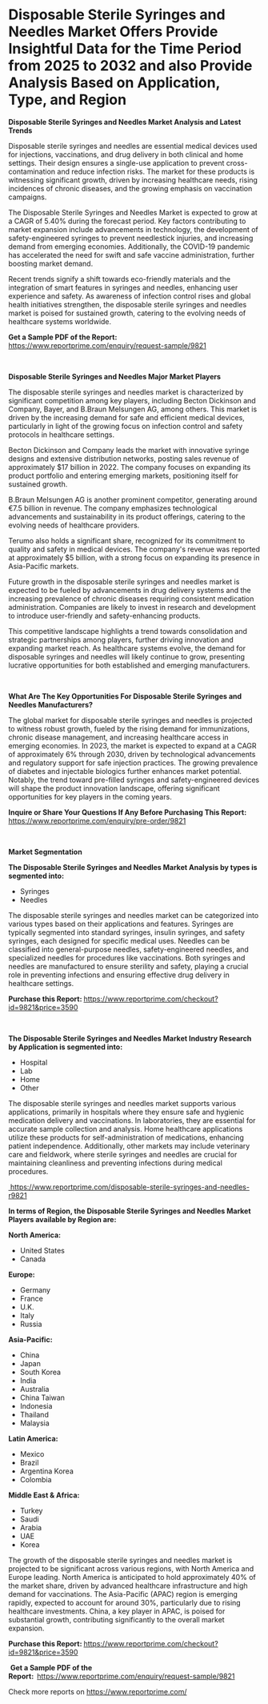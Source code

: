 <p><h1>Disposable Sterile Syringes and Needles Market Offers Provide Insightful Data for the Time Period from 2025 to 2032 and also Provide Analysis Based on Application, Type, and Region</h1></p><p><strong>Disposable Sterile Syringes and Needles Market Analysis and Latest Trends</strong></p>
<p><p>Disposable sterile syringes and needles are essential medical devices used for injections, vaccinations, and drug delivery in both clinical and home settings. Their design ensures a single-use application to prevent cross-contamination and reduce infection risks. The market for these products is witnessing significant growth, driven by increasing healthcare needs, rising incidences of chronic diseases, and the growing emphasis on vaccination campaigns.</p><p>The Disposable Sterile Syringes and Needles Market is expected to grow at a CAGR of 5.40% during the forecast period. Key factors contributing to market expansion include advancements in technology, the development of safety-engineered syringes to prevent needlestick injuries, and increasing demand from emerging economies. Additionally, the COVID-19 pandemic has accelerated the need for swift and safe vaccine administration, further boosting market demand. </p><p>Recent trends signify a shift towards eco-friendly materials and the integration of smart features in syringes and needles, enhancing user experience and safety. As awareness of infection control rises and global health initiatives strengthen, the disposable sterile syringes and needles market is poised for sustained growth, catering to the evolving needs of healthcare systems worldwide.</p></p>
<p><strong>Get a Sample PDF of the Report:&nbsp;</strong> <a href="https://www.reportprime.com/enquiry/request-sample/9821?utm_campaign=3563&utm_medium=2&utm_source=Github&utm_content=ia&utm_term=20032025&utm_id=disposable-sterile-syringes-and-needles">https://www.reportprime.com/enquiry/request-sample/9821</a></p>
<p>&nbsp;</p>
<p><strong>Disposable Sterile Syringes and Needles Major Market Players</strong></p>
<p><p>The disposable sterile syringes and needles market is characterized by significant competition among key players, including Becton Dickinson and Company, Bayer, and B.Braun Melsungen AG, among others. This market is driven by the increasing demand for safe and efficient medical devices, particularly in light of the growing focus on infection control and safety protocols in healthcare settings.</p><p>Becton Dickinson and Company leads the market with innovative syringe designs and extensive distribution networks, posting sales revenue of approximately $17 billion in 2022. The company focuses on expanding its product portfolio and entering emerging markets, positioning itself for sustained growth.</p><p>B.Braun Melsungen AG is another prominent competitor, generating around €7.5 billion in revenue. The company emphasizes technological advancements and sustainability in its product offerings, catering to the evolving needs of healthcare providers.</p><p>Terumo also holds a significant share, recognized for its commitment to quality and safety in medical devices. The company's revenue was reported at approximately $5 billion, with a strong focus on expanding its presence in Asia-Pacific markets.</p><p>Future growth in the disposable sterile syringes and needles market is expected to be fueled by advancements in drug delivery systems and the increasing prevalence of chronic diseases requiring consistent medication administration. Companies are likely to invest in research and development to introduce user-friendly and safety-enhancing products.</p><p>This competitive landscape highlights a trend towards consolidation and strategic partnerships among players, further driving innovation and expanding market reach. As healthcare systems evolve, the demand for disposable syringes and needles will likely continue to grow, presenting lucrative opportunities for both established and emerging manufacturers.</p></p>
<p>&nbsp;</p>
<p><strong>What Are The Key Opportunities For Disposable Sterile Syringes and Needles Manufacturers?</strong></p>
<p><p>The global market for disposable sterile syringes and needles is projected to witness robust growth, fueled by the rising demand for immunizations, chronic disease management, and increasing healthcare access in emerging economies. In 2023, the market is expected to expand at a CAGR of approximately 6% through 2030, driven by technological advancements and regulatory support for safe injection practices. The growing prevalence of diabetes and injectable biologics further enhances market potential. Notably, the trend toward pre-filled syringes and safety-engineered devices will shape the product innovation landscape, offering significant opportunities for key players in the coming years.</p></p>
<p><strong>Inquire or Share Your Questions If Any Before Purchasing This Report:</strong> <a href="https://www.reportprime.com/enquiry/pre-order/9821?utm_campaign=3563&utm_medium=2&utm_source=Github&utm_content=ia&utm_term=20032025&utm_id=disposable-sterile-syringes-and-needles">https://www.reportprime.com/enquiry/pre-order/9821</a></p>
<p>&nbsp;</p>
<p><strong>Market Segmentation</strong></p>
<p><strong>The Disposable Sterile Syringes and Needles Market Analysis by types is segmented into:</strong></p>
<p><ul><li>Syringes</li><li>Needles</li></ul></p>
<p><p>The disposable sterile syringes and needles market can be categorized into various types based on their applications and features. Syringes are typically segmented into standard syringes, insulin syringes, and safety syringes, each designed for specific medical uses. Needles can be classified into general-purpose needles, safety-engineered needles, and specialized needles for procedures like vaccinations. Both syringes and needles are manufactured to ensure sterility and safety, playing a crucial role in preventing infections and ensuring effective drug delivery in healthcare settings.</p></p>
<p><strong>Purchase this Report:&nbsp;</strong><a href="https://www.reportprime.com/checkout?id=9821&price=3590&utm_campaign=3563&utm_medium=2&utm_source=Github&utm_content=ia&utm_term=20032025&utm_id=disposable-sterile-syringes-and-needles">https://www.reportprime.com/checkout?id=9821&price=3590</a></p>
<p>&nbsp;</p>
<p><strong>The Disposable Sterile Syringes and Needles Market Industry Research by Application is segmented into:</strong></p>
<p><ul><li>Hospital</li><li>Lab</li><li>Home</li><li>Other</li></ul></p>
<p><p>The disposable sterile syringes and needles market supports various applications, primarily in hospitals where they ensure safe and hygienic medication delivery and vaccinations. In laboratories, they are essential for accurate sample collection and analysis. Home healthcare applications utilize these products for self-administration of medications, enhancing patient independence. Additionally, other markets may include veterinary care and fieldwork, where sterile syringes and needles are crucial for maintaining cleanliness and preventing infections during medical procedures.</p></p>
<p><a href="https://www.reportprime.com/disposable-sterile-syringes-and-needles-r9821?utm_campaign=3563&utm_medium=2&utm_source=Github&utm_content=ia&utm_term=20032025&utm_id=disposable-sterile-syringes-and-needles">&nbsp;https://www.reportprime.com/disposable-sterile-syringes-and-needles-r9821</a></p>
<p><strong>In terms of Region, the Disposable Sterile Syringes and Needles Market Players available by Region are:</strong></p>
<p>
    <p> <strong> North America: </strong>
        <ul>
            <li>United States</li>
            <li>Canada</li>
        </ul>
        </p> 
    <p> <strong> Europe: </strong>
        <ul>
            <li>Germany</li>
            <li>France</li>
            <li>U.K.</li>
            <li>Italy</li>
            <li>Russia</li>
        </ul>
        </p> 
    <p> <strong> Asia-Pacific: </strong>
        <ul>
            <li>China</li>
            <li>Japan</li>
            <li>South Korea</li>
            <li>India</li>
            <li>Australia</li>
            <li>China Taiwan</li>
            <li>Indonesia</li>
            <li>Thailand</li>
            <li>Malaysia</li>
        </ul>
        </p> 
    <p> <strong> Latin America: </strong>
        <ul>
            <li>Mexico</li>
            <li>Brazil</li>
            <li>Argentina Korea</li>
            <li>Colombia</li>
        </ul>
        </p> 
    <p> <strong> Middle East & Africa: </strong>
        <ul>
            <li>Turkey</li>
            <li>Saudi</li>
            <li>Arabia</li>
            <li>UAE</li>
            <li>Korea</li>
        </ul>
    </p>
    </p>
<p><p>The growth of the disposable sterile syringes and needles market is projected to be significant across various regions, with North America and Europe leading. North America is anticipated to hold approximately 40% of the market share, driven by advanced healthcare infrastructure and high demand for vaccinations. The Asia-Pacific (APAC) region is emerging rapidly, expected to account for around 30%, particularly due to rising healthcare investments. China, a key player in APAC, is poised for substantial growth, contributing significantly to the overall market expansion.</p></p>
<p><strong>Purchase this Report: </strong><a href="https://www.reportprime.com/checkout?id=9821&price=3590&utm_campaign=3563&utm_medium=2&utm_source=Github&utm_content=ia&utm_term=20032025&utm_id=disposable-sterile-syringes-and-needles">https://www.reportprime.com/checkout?id=9821&price=3590</a></p>
<p>&nbsp;<strong>Get a Sample PDF of the Report:&nbsp;&nbsp;</strong><a href="https://www.reportprime.com/enquiry/request-sample/9821?utm_campaign=3563&utm_medium=2&utm_source=Github&utm_content=ia&utm_term=20032025&utm_id=disposable-sterile-syringes-and-needles">https://www.reportprime.com/enquiry/request-sample/9821</a></p>
<p><strong></strong></p>
<p>Check more reports on <a href="https://www.reportprime.com/?utm_campaign=3563&utm_medium=2&utm_source=Github&utm_content=ia&utm_term=20032025&utm_id=disposable-sterile-syringes-and-needles">https://www.reportprime.com/</a></p>